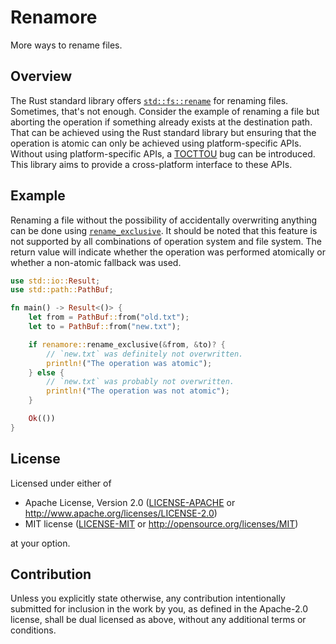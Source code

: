 # Renamore

More ways to rename files.

## Overview

The Rust standard library offers [`std::fs::rename`] for renaming files.
Sometimes, that's not enough. Consider the example of renaming a file but
aborting the operation if something already exists at the destination path.
That can be achieved using the Rust standard library but ensuring that the
operation is atomic can only be achieved using platform-specific APIs.
Without using platform-specific APIs, a [TOCTTOU] bug can be introduced.
This library aims to provide a cross-platform interface to these APIs.

[`std::fs::rename`]: https://doc.rust-lang.org/std/fs/fn.rename.html
[TOCTTOU]: https://en.wikipedia.org/wiki/Time-of-check_to_time-of-use

## Example

Renaming a file without the possibility of accidentally overwriting anything
can be done using [`rename_exclusive`]. It should be noted that this feature
is not supported by all combinations of operation system and file system.
The return value will indicate whether the operation was performed
atomically or whether a non-atomic fallback was used.

[`rename_exclusive`]: https://docs.rs/renamore/latest/renamore/fn.rename_exclusive.html

```rust
use std::io::Result;
use std::path::PathBuf;

fn main() -> Result<()> {
    let from = PathBuf::from("old.txt");
    let to = PathBuf::from("new.txt");

    if renamore::rename_exclusive(&from, &to)? {
        // `new.txt` was definitely not overwritten.
        println!("The operation was atomic");
    } else {
        // `new.txt` was probably not overwritten.
        println!("The operation was not atomic");
    }

    Ok(())
}
```

## License

Licensed under either of

 * Apache License, Version 2.0
   ([LICENSE-APACHE](LICENSE-APACHE) or http://www.apache.org/licenses/LICENSE-2.0)
 * MIT license
   ([LICENSE-MIT](LICENSE-MIT) or http://opensource.org/licenses/MIT)

at your option.

## Contribution

Unless you explicitly state otherwise, any contribution intentionally submitted
for inclusion in the work by you, as defined in the Apache-2.0 license, shall be
dual licensed as above, without any additional terms or conditions.
